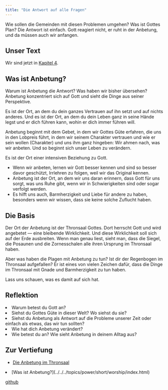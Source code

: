 ```yaml
---
title: "Die Antwort auf alle Fragen"
---
```



Wie sollen die Gemeinden mit diesen Problemen umgehen? Was ist Gottes Plan? Die Antwort ist einfach. Gott reagiert nicht, er ruht in der Anbetung, und da müssen auch wir anfangen.


## Unser Text

<a name="ba47"></a>
Wir sind jetzt in [Kapitel 4](https://www.bibleserver.com/SLT/Offenbarung4).


## Was ist Anbetung?

<a name="700d"></a>
Warum ist Anbetung die Antwort? Was haben wir bisher übersehen? Anbetung konzentriert sich auf Gott und sieht die Dinge aus seiner Perspektive.

Es ist der Ort, an dem du dein ganzes Vertrauen auf ihn setzt und auf nichts anderes. Und es ist der Ort, an dem du dein Leben ganz in seine Hände legst und er dich führen kann, wohin er dich immer führen will.

Anbetung beginnt mit dem Gebet, in dem wir Gottes Güte erfahren, die uns in den Lobpreis führt, in dem wir seinem Charakter vertrauen und wie er sein wollen (Charakter) und uns ihm ganz hingeben: Wir ahmen nach, was wir anbeten. Und so beginnt sich unser Leben zu verändern.

Es ist der Ort einer intensiven Beziehung zu Gott.

- Wenn wir anbeten, lernen wir Gott besser kennen und sind so besser davor geschützt, Irrlehren zu folgen, weil wir das Original kennen.
- Anbetung ist der Ort, an dem wir uns daran erinnern, dass Gott für uns sorgt, was uns Ruhe gibt, wenn wir in Schwierigkeiten sind oder sogar verfolgt werden.
- Es hilft uns auch, Barmherzigkeit und Liebe für andere zu haben, besonders wenn wir wissen, dass sie keine solche Zuflucht haben.



## Die Basis

<a name="0621"></a>
Der Ort der Anbetung ist der Thronsaal Gottes. Dort herrscht Gott und wird angebetet — eine bleibende Wirklichkeit. Und diese Wirklichkeit soll sich auf der Erde ausbreiten. Wenn man genau liest, sieht man, dass die Siegel, die Posaunen und die Zornesschalen alle ihren Ursprung im Thronsaal haben.

Aber was haben die Plagen mit Anbetung zu tun? Ist dir der Regenbogen im Thronsaal aufgefallen? Er ist eines von vielen Zeichen dafür, dass die Dinge im Thronsaal mit Gnade und Barmherzigkeit zu tun haben.

Lass uns schauen, was es damit auf sich hat.


## Reflektion

<a name="b295"></a>
<li id="83bd">Warum betest du Gott an?</li><li id="f627">Siehst du Gottes Güte in dieser Welt? Wo siehst du sie?</li><li id="a2c4">Siehst du Anbetung als Antwort auf die Probleme unserer Zeit oder einfach als etwas, das wir tun sollten?</li><li id="5ddc">Wie hat dich Anbetung verändert?</li><li id="a542">Wie betest du an? Wie sieht Anbetung in deinem Alltag aus?</li>






## Zur Vertiefung

<a name="cfb1"></a>
- [Die Anbetung im Thronsaal](../../../content/worship/expl/worship-in-the-throne-room/index.html)
<li id="d132">[Was ist Anbetung?](../../../topics/power/short/worship/index.html)</li>




[github](https://github.com/revelation-today/revelation-today/blob/main/exampleSite/content/docs/content/worship/appl/the-answer-to-all-questions.de.md)

